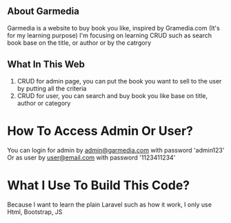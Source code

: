 ## About Garmedia
Garmedia is a website to buy book you like, inspired by Gramedia.com (It's for my learning purpose)
I'm focusing on learning CRUD such as search book base on the title, or author or by the catrgory

## What In This Web
1. CRUD for admin page, you can put the book you want to sell to the user by putting all the criteria
2. CRUD for user, you can search and buy book you like base on title, author or category

# How To Access Admin Or User?
You can login for admin by admin@garmedia.com with password 'admin123'
Or as user by user@email.com with password '1123411234'

# What I Use To Build This Code?
Because I want to learn the plain Laravel such as how it work, I only use Html, Bootstrap, JS

